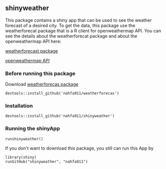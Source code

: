 ## shinyweather

This package contains a shiny app that can be used to see the weather
forecast of a desired city. To get the data, this package use the weatherforecat
package that is a R client for openweathermap API. You can see the details about
the weatherforecat package and about the openweathermap API here:

[weatherforecast package](https://github.com/nahfa911/weatherforecas)

[openweathermap API](https://openweathermap.org/)


### Before running this package
Download [weatherforecas package](https://github.com/nahfa911/weatherforecas)
```{r eval = FALSE}
devtools::install_github('nahfa911/weatherforecas')
```

### Installation

```{r eval = FALSE}
devtools::install_github('nahfa911/shinyweather')
```


### Running the shinyApp

```{r eval = FALSE}
runshinyweather()
```

If you don't want to download this package, you still can run this App by

```{r eval = FALSE}
library(shiny)
runGitHub("shinyweather", "nahfa911")
```
